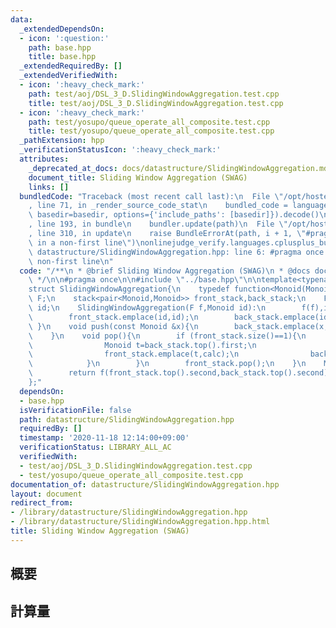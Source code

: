 ```yaml
---
data:
  _extendedDependsOn:
  - icon: ':question:'
    path: base.hpp
    title: base.hpp
  _extendedRequiredBy: []
  _extendedVerifiedWith:
  - icon: ':heavy_check_mark:'
    path: test/aoj/DSL_3_D.SlidingWindowAggregation.test.cpp
    title: test/aoj/DSL_3_D.SlidingWindowAggregation.test.cpp
  - icon: ':heavy_check_mark:'
    path: test/yosupo/queue_operate_all_composite.test.cpp
    title: test/yosupo/queue_operate_all_composite.test.cpp
  _pathExtension: hpp
  _verificationStatusIcon: ':heavy_check_mark:'
  attributes:
    _deprecated_at_docs: docs/datastructure/SlidingWindowAggregation.md
    document_title: Sliding Window Aggregation (SWAG)
    links: []
  bundledCode: "Traceback (most recent call last):\n  File \"/opt/hostedtoolcache/Python/3.9.0/x64/lib/python3.9/site-packages/onlinejudge_verify/documentation/build.py\"\
    , line 71, in _render_source_code_stat\n    bundled_code = language.bundle(stat.path,\
    \ basedir=basedir, options={'include_paths': [basedir]}).decode()\n  File \"/opt/hostedtoolcache/Python/3.9.0/x64/lib/python3.9/site-packages/onlinejudge_verify/languages/cplusplus.py\"\
    , line 193, in bundle\n    bundler.update(path)\n  File \"/opt/hostedtoolcache/Python/3.9.0/x64/lib/python3.9/site-packages/onlinejudge_verify/languages/cplusplus_bundle.py\"\
    , line 310, in update\n    raise BundleErrorAt(path, i + 1, \"#pragma once found\
    \ in a non-first line\")\nonlinejudge_verify.languages.cplusplus_bundle.BundleErrorAt:\
    \ datastructure/SlidingWindowAggregation.hpp: line 6: #pragma once found in a\
    \ non-first line\n"
  code: "/**\n * @brief Sliding Window Aggregation (SWAG)\n * @docs docs/datastructure/SlidingWindowAggregation.md\n\
    \ */\n\n#pragma once\n\n#include \"../base.hpp\"\n\ntemplate<typename Monoid>\n\
    struct SlidingWindowAggregation{\n    typedef function<Monoid(Monoid,Monoid)>\
    \ F;\n    stack<pair<Monoid,Monoid>> front_stack,back_stack;\n    F f;\n    Monoid\
    \ id;\n    SlidingWindowAggregation(F f,Monoid id):\n        f(f),id(id),front_stack(),back_stack(){\n\
    \        front_stack.emplace(id,id);\n        back_stack.emplace(id,id);\n   \
    \ }\n    void push(const Monoid &x){\n        back_stack.emplace(x,f(back_stack.top().second,x));\n\
    \    }\n    void pop(){\n        if (front_stack.size()==1){\n            while(1<back_stack.size()){\n\
    \                Monoid t=back_stack.top().first;\n                Monoid calc=f(t,front_stack.top().second);\n\
    \                front_stack.emplace(t,calc);\n                back_stack.pop();\n\
    \            }\n        }\n        front_stack.pop();\n    }\n    Monoid fold(){\n\
    \        return f(front_stack.top().second,back_stack.top().second);\n    }\n\
    };"
  dependsOn:
  - base.hpp
  isVerificationFile: false
  path: datastructure/SlidingWindowAggregation.hpp
  requiredBy: []
  timestamp: '2020-11-18 12:14:00+09:00'
  verificationStatus: LIBRARY_ALL_AC
  verifiedWith:
  - test/aoj/DSL_3_D.SlidingWindowAggregation.test.cpp
  - test/yosupo/queue_operate_all_composite.test.cpp
documentation_of: datastructure/SlidingWindowAggregation.hpp
layout: document
redirect_from:
- /library/datastructure/SlidingWindowAggregation.hpp
- /library/datastructure/SlidingWindowAggregation.hpp.html
title: Sliding Window Aggregation (SWAG)
---
```

## 概要

## 計算量